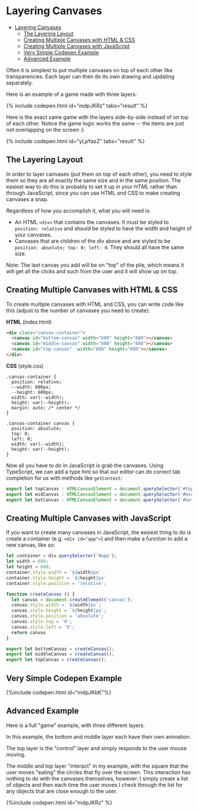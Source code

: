 # Layering Canvases

- [Layering Canvases](#layering-canvases)
  - [The Layering Layout](#the-layering-layout)
  - [Creating Multiple Canvases with HTML & CSS](#creating-multiple-canvases-with-html--css)
  - [Creating Multiple Canvases with JavaScript](#creating-multiple-canvases-with-javascript)
  - [Very Simple Codepen Example](#very-simple-codepen-example)
  - [Advanced Example](#advanced-example)

Often it is simplest to put multiple canvases on top of each other like transparencies. Each layer can then do its own drawing and updating separately.

Here is an example of a game made with three layers:

{% include codepen.html id="mdpJKRz" tabs="result" %}

Here is the exact same game with the layers side-by-side instead of on top of each other. Notice the game logic works the same -- the items are just not overlapping on the screen :)

{% include codepen.html id="yLpYazZ" tabs="result" %}

## The Layering Layout

In order to layer canvases (put them on top of each other), you need to style them so they are all exactly the same size and in the same position. The easiest way to do this is probably to set it up *in your HTML* rather than through JavaScript, since you can use HTML and CSS to make creating canvases a snap.

Regardless of how you accomplish it, what you will need is:

- An HTML `<div>` that contains the canvases. It must be styled to `position: relative` and should be styled to have the width and height of your canvases.
- Canvases that are children of the div above and are styled to be `position: absolute; top: 0; left: 0`. They should all have the same size.

Note: The last canvas you add will be on "top" of the pile, which means it will get all the clicks and such from the user and it will show up on top.

## Creating Multiple Canvases with HTML & CSS

To create multiple canvases with HTML and CSS, you can write code like this (adjust to the number of canvases you need to create):

**HTML** (index.html)
```html
<div class="canvas-container">
  <canvas id="bottom-canvas" width="600" height="600"></canvas>
  <canvas id="middle-canvas" width="600" height="600"></canvas>
  <canvas id="top-canvas"  width="600" height="600"></canvas>
</div>
```

**CSS** (style.css)
```
.canvas-container {
  position: relative;
  --width: 600px;
  --height: 600px;
  width: var(--width);
  height: var(--height);
  margin: auto; /* center */
}

.canvas-container canvas {
  position: absolute;
  top: 0;
  left: 0;
  width: var(--width);
  height: var(--height);
}
```

Now all you have to do in JavaScript is grab the canvases. Using TypeScript, we can add a type hint so that our editor can do correct tab completion for us with methods like `getContext`:

```javascript
export let topCanvas : HTMLCanvasElement = document.querySelector('#top-canvas');
export let midCanvas : HTMLCanvasElement = document.querySelector('#middle-canvas');
export let botCanvas : HTMLCanvasElement = document.querySelector('#bottom-canvas');
```

## Creating Multiple Canvases with JavaScript

If you want to create many canvases in JavaScript, the easiest thing to do is create a container (e.g. `<div id="app">`) and then make a function to add a new canvas, like so:

```javascript
let container = div.querySelector('#app');
let width = 600;
let height = 600;
container.style.width = `${width}px`
container.style.height = `${height}px`
container.style.position = 'relative';

function createCanvas () {
  let canvas = document.createElement('canvas');
  canvas.style.width = `${width}px`;
  canvas.style.height = `${height}px`;
  canvas.style.position = 'absolute';
  canvas.style.top = '0';
  canvas.style.left = '0';
  return canvas
}

export let bottomCanvas = createCanvas();
export let middleCanvas = createCanvas();
export let topCanvas = createCanvas();
```


## Very Simple Codepen Example
{%include codepen.html id="mdpJKbK"%}

## Advanced Example

Here is a full "game" example, with three different layers.

In this example, the bottom and middle layer each have their own animation.

The top layer is the "control" layer and simply responds to the user mouse moving.

The middle and top layer "interact" in my example, with the square that the user moves "eating" the circles that fly over the screen. This interaction has nothing to do with the canvases themselves, however: I simply create a list of objects and then each time the user moves I check through the list for any objects that are close enough to the user. 

{%include codepen.html id="mdpJKRz" %}
